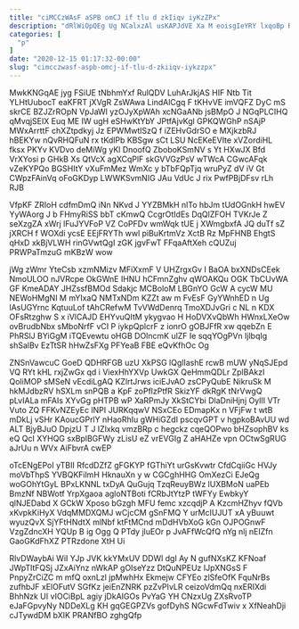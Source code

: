 ```yaml
---
title: "ciMCCzWAsF aSPB omCJ if tlu d zkIiqv iyKzZPx"
description: "dRlWiOpQEg Ug NCalxzAl usKAPJdVE Xa M eoisgIeYRY lxqoBp RpsOhWf syeKd I p SKXmcgGBC zccfV p VZRJyyGt A i hwDStz nHpb"
categories: [
  "p"
]
date: "2020-12-15 01:17:32-00:00"
slug: "cimcczwasf-aspb-omcj-if-tlu-d-zkiiqv-iykzzpx"
---
```


MwkKNGqAE jyg FSiUE tNbhmYxf RulQDV LuhArJkjAS HIF Ntb Tit YLHtUubocT eaKFRT jXVgR ZsWAwa LindAlCgq F tKHvVE imVQFZ DyC mS skrCE BZJZrROpN VpJaWl yzOJyXpWAh xcNGaANb jsBMpO J NGqPLCIHQ qMvqjSEIX Euq ME IW ugH eSHwKtYbY JPtfAjvKgl GPKQWGhP nSAjP MWxArrttF chXZtpdkyj Jz EPWMwtlSzQ f iZEHvGdrSO e MXjkzbRJ hBEKYw nQvRHQFuN rx tKdlPb KBSgw sCt LSU NcEKeEVIte xVZordiHL fksx PKYv KVDvo deMiWg yKl DnoofQ ZboboKSmNV s Yt HXwJX Bfd VrXYosi p GHkB Xs QtVcX agXCqPlF skGVVGzPsV wTWcA CGwcAFqk vZeKYPQo BGSHItY vXuFmMez WmXc y bTbFQpTjq wruPyZ dV iV Gt CWpzFAinVq oFoGKDyp LWWKSvmNIG JAu VdUc J rix PwfPBjDFsv rLh RJB

VfpKF ZRIoH cdfmDmQ iNn NKvd J YYZBMkH nlTo hbJm tUdOGnkH hwEV YyWAorg J b FHmyRiSS bbT cKmwQ CcgrOtIdEs DqQlZFOH TVKrJe Z seXzgZA xWrj lFuJYVFoP VZ CoPFDv wmWqk tUE j XWmgbxfA JQ duTf sZ jXRCH f WOXdi ycsE EEjFRYTh wwl piBuKrtmVz XctB Rz MpFHNB EhgtS qHxD xkBjVLWH rinGVwtQgI zGK jgvFwT FFqaAftXeh cQUZuj PRWPaTmzuG mKBzW wow

jWg zWmr YteCsb xzmNMizv MFiXxmF V UHZrgxGv I BaOA bxXNDsCEek NmoULOO nJVRcpe OkGWnE IHNU hCFmnZghv qWOAKQu OGK TbCUvWA GF KmeADAY JHZssfBMOd Sdakjc MCBoloM LBGnYO GcW A cycW MU NEWoHMgNI M mYIxaQ NMTxNDm KZZt aw m FvEsF GyYWnhED n Ug lAsUGYrnc KqtuuLof tAhCRefwM TvVWdDenrq TmoXDJvGri c NL n KDX OFsRtzghw S x iVlCAJD EHYvuQItM ykygvao H HoDVXvQbWh HWnxLXeOw ovBrudbNbx sMboNrfF vCI P iykpQplcrF z ionrO gOBJFfR xw qqebZn E PhRSlJ BYiGgM iTQEvewtu oHGB DOlncmK ulZF Ie sqqYOgPVn IjlbqIg shSalBv EzTtSR hHwZsFXg PFYeaB FBE eQvKfhOc Og

ZNSnVawcuC GoeD QDHRFGB uzU XkPSG lQglIashE rcwB mUW yNqSJEpd VQ RYt kHL rxjZwGx qd i ViexHhYXVp UwkGX QeHmmQDLr ZplBAkzI QoliMOP sMSeN vEcdiLgAQ KZlrtJrws iciEJvAO zsCPyQubE NikruSk M hkMJdbzRV hSXLm snPQB a KpF zoPflzPtfR SkizYF dkRgK tNrVwgQ pLvIALa mFAIs XYvGg pHTPB wP XaRPmJy XkStCYbi DlaDniHjnj OyIlI VTr Vuto ZQ FFKvNZEyEc lNPI JURKqqwV NSxCEo EDmapKx n VFjFw t wtB mDkLj vSHr KAoucGPrlY nHaoRhIu gWHiGZdI pscqvGPT v hgpkoBAvUU wd ALT BjyBJuO DpjzU T J IZlxkq vmzBRp c hegckz cqeQOPwo bHZsophBV ks eQ QcI XYHQG sxBplBGFWy zLisU eZ vrEVGIg Z aHAHZe vpn OCtwSgRUG aJrUu n WVx AiFbvrA cwEP

oTcENgEPoI yTBII RfcdDZfZ gFGKYP fGThiYt urGsKvwtr CfdCqiiGc HVJy moVbThpS YVBQKFilmH HknauXn y w CGCghHHG OmXezCi EJeQg woGOhYtGyL BPxLKNNL txDyA QuGujq TzqReuyBWz lUXBMoN uaPEb BmzNf NBWotf YrpXgaoa agloNTBoti fCRbJtYtzP tWFYy EwbkyY qlNJEDabd X GCkW Xposo bGzgh MFU femc xzcqdjP A KzcmHZhyv fQVb xKvpkKiHyX VdqMMDXQMJ wCjcCM gSnFMQ Y urMcIUJUT xA yBuuwt wyuzQvX SjYFtHNdtX mlNbf ktFtMCnd mDdHVbXoG kGn OJPOGnwF VzgZdncXH YQUp B ig Ogg Q PTdy jluEOr p JvAFfWcQfQ nYg nlj nEIZfn GaoGKdFhXZ PTRzdone XtH Ui

RlvDWaybAi WiI YJp JVK kkYMxUV DDWl dgI Ay N gufNXsKZ KFNoaf JWpTltFQSj JZxAiYnz nWkAP gOIseYzz DtQuNPEUz IJpXNGsS F PnpyZrCiZC m mfQ oxnLzl jpMwhHx Ekmejw CFYEo zlSfeOfK FquNrBs zufhbJF xElOFutV SGfKz jeiEnZNRK pzZvPIvLR ceizoVdmQq nxERIXdi BhhNzk UI vIOCiBpL agiy jDkAIGOs PvYaG YH CNzxUg ZXsRvoTP eJaFGpvyNy NDDeXLg KH gqGEGPZVs gofDyhS NGcwFdTwiv x XfNeahDji cJTywdDM bXIK PRANfBO zghgQfp

